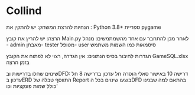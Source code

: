 # Collind
הנחיות להרצת המשחק:
יש להתקין את :
Python 3.8+
ספריית pygame


הרצה:
יש להריץ את קובץ  Main.py
לאחר מכן להתחבר עם אחד מהשמתמשים:
מנהל - admin
מאבחן- tester
מטופל- user
סיסמאות כמו השמות משתמש


הגדרות לחיבור בסיס הנתונים:
אין הגדרה, רצוי לא לפתוח את הקובץ GameSQL.xlsx בזמן הרצה

שינוים שחלו בדרישות ובDFD:
דרישה 10 באישור סאלי הוסרה
חל עדכון בדרישה 8
חל עדכון בERD  התווסף טבלה של  Report
בוצעו שינוים בכל הDFD בהתאם למה שבנינו כולל שמות פונקציות וכו'
